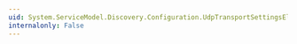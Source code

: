 ```yaml
---
uid: System.ServiceModel.Discovery.Configuration.UdpTransportSettingsElement.MaxBufferPoolSize
internalonly: False
---
```

